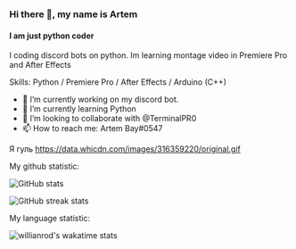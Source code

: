 ### Hi there 👋, my name is Artem
#### I am just python coder
I coding discord bots on python. Im learning montage video in Premiere Pro and After Effects

Skills: Python / Premiere Pro / After Effects / Arduino (C++)

- 🔭 I’m currently working on my discord bot. 
- 🌱 I’m currently learning Python 
- 👯 I’m looking to collaborate with @TerminalPR0 
- 📫 How to reach me: Artem Bay#0547 

Я гуль
https://data.whicdn.com/images/316359220/original.gif


My github statistic:

![GitHub stats](https://github-readme-stats.vercel.app/api?username=Artembay&theme=tokyonight&show_icons=true)  

![GitHub streak stats](https://github-readme-streak-stats.herokuapp.com/?user=Artembay&theme=tokyonight&show_icons=true)  

My language statistic:

![willianrod's wakatime stats](https://github-readme-stats.vercel.app/api/wakatime?username=Artembay&theme=tokyonight&show_icons=true&layout=compact)
